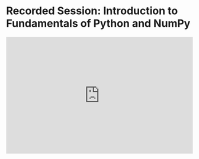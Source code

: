 <h1>Recorded Session: Introduction to Fundamentals of Python and NumPy</h1>
<iframe width="100%" height="315" src="https://www.youtube.com/embed/lYcz4eCZTvE?list=PLKub218pIBvER9BC5wK6FH8YhmTtsZN2G" title="YouTube video player" frameborder="0" allow="accelerometer; autoplay; clipboard-write; encrypted-media; gyroscope; picture-in-picture" allowfullscreen></iframe>